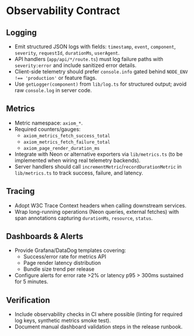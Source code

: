 # Observability Contract

## Logging
- Emit structured JSON logs with fields: `timestamp`, `event`, `component`, `severity`, `requestId`, `durationMs`, `userAgent`.
- API handlers (`app/api/*/route.ts`) must log failure paths with `severity:error` and include sanitized error details.
- Client-side telemetry should prefer `console.info` gated behind `NODE_ENV !== 'production'` or feature flags.
- Use `getLogger(component)` from `lib/log.ts` for structured output; avoid raw `console.log` in server code.

## Metrics
- Metric namespace: `axiom_*`.
- Required counters/gauges:
  - `axiom_metrics_fetch_success_total`
  - `axiom_metrics_fetch_failure_total`
  - `axiom_page_render_duration_ms`
- Integrate with Neon or alternative exporters via `lib/metrics.ts` (to be implemented when wiring real telemetry backends).
- Server handlers should call `incrementMetric`/`recordDurationMetric` in `lib/metrics.ts` to track success, failure, and latency.

## Tracing
- Adopt W3C Trace Context headers when calling downstream services.
- Wrap long-running operations (Neon queries, external fetches) with span annotations capturing `durationMs`, `resource`, `status`.

## Dashboards & Alerts
- Provide Grafana/DataDog templates covering:
  - Success/error rate for metrics API
  - Page render latency distribution
  - Bundle size trend per release
- Configure alerts for error rate >2% or latency p95 > 300ms sustained for 5 minutes.

## Verification
- Include observability checks in CI where possible (linting for required log keys, synthetic metrics smoke test).
- Document manual dashboard validation steps in the release runbook.
